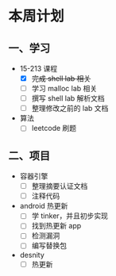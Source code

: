 # 本周计划



## 一、学习

- 15-213 课程
    - [x] ~~完成 shell lab 相关~~
    - [ ] 学习 malloc lab 相关
    - [ ] 撰写 shell lab 解析文档
    - [ ] 整理修改之前的 lab 文档
- 算法
    - [ ] leetcode 刷题

## 二、项目

- 容器引擎
    - [ ] 整理摘要认证文档
    - [ ] 注释代码
- android 热更新
    - [ ] 学 tinker，并且初步实现
    - [ ] 找到热更新 app
    - [ ] 检测漏洞
    - [ ] 编写替换包
- desnity
    - [ ] 热更新